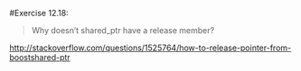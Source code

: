 #Exercise 12.18:
>Why doesn’t shared_ptr have a release member?

 http://stackoverflow.com/questions/1525764/how-to-release-pointer-from-boostshared-ptr